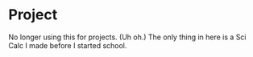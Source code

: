 # Project
No longer using this for projects. (Uh oh.)
The only thing in here is a Sci Calc I made before I started school.
